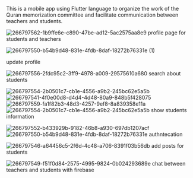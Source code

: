 This is a mobile app using Flutter language to organize the work of the Quran memorization committee and facilitate communication between teachers and students.

![266797562-1b9ffe6e-c890-47be-ad12-5ac2575aa8e9](https://github.com/yacoob-assi/Quran-mobile-app/assets/78143481/4ff27fec-2301-4b4c-aca4-0fb5ecdcc312)
profile page for students and teachers





![266797550-b54b9d48-831e-4fdb-8daf-18272b76331e (1)](https://github.com/yacoob-assi/Quran-mobile-app/assets/78143481/318efb78-fbfc-48de-84d8-934bb616dc71)

update profile 






![266797556-2fdc95c2-3ff9-4978-a009-29575610a680](https://github.com/yacoob-assi/Quran-mobile-app/assets/78143481/b391a0e0-9c0d-4119-8157-2f044b56ced3)
search about students






![266797554-2b0501c7-cb1e-4556-a9b2-245bc62e5a5b](https://github.com/yacoob-assi/Quran-mobile-app/assets/78143481/929dd7ce-fabd-4395-95f3-3ae8631183bd)
![266797541-4f0e00d8-d4d4-4d48-80a9-848b5f428075](https://github.com/yacoob-assi/Quran-mobile-app/assets/78143481/a8376ea9-12c6-4b26-9f5f-f83a933102cd)
![266797559-fa1f82b3-48d3-4257-9ef8-8a839358e11a](https://github.com/yacoob-assi/Quran-mobile-app/assets/78143481/9b058c23-f3bd-4f49-8c4a-0823a9a7029b)
![266797554-2b0501c7-cb1e-4556-a9b2-245bc62e5a5b](https://github.com/yacoob-assi/Quran-mobile-app/assets/78143481/ce524a73-57f6-4205-88cc-06a8cda48152)
show students information






![266797552-b433929b-9182-46b8-a930-697db1207acf](https://github.com/yacoob-assi/Quran-mobile-app/assets/78143481/d1032fda-15d1-4694-b7af-8e34d629e767)
![266797550-b54b9d48-831e-4fdb-8daf-18272b76331e](https://github.com/yacoob-assi/Quran-mobile-app/assets/78143481/3d82ea12-4f6c-440d-99ab-b3f33d957df9)
authntecation





![266797546-a64456c5-2f6d-4c48-a706-8391f03b56db](https://github.com/yacoob-assi/Quran-mobile-app/assets/78143481/c789a6b5-87db-42ee-9032-8d96f95ac280)
add posts for students





![266797549-f51f0d84-2575-4995-9824-0b024293689e](https://github.com/yacoob-assi/Quran-mobile-app/assets/78143481/07344b8f-b510-4b78-a58c-3471f0f737ee)
chat between teachers and students with firebase
